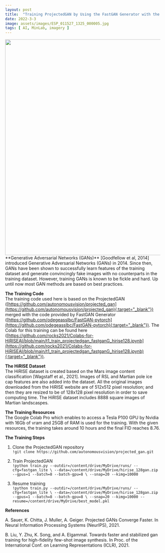 ```yaml
---
layout: post
title:  "Training ProjectedGAN by Using the FastGAN Generator with the HiRISE Dataset in Google Colab"  
date: 2022-3-3  
image: assets/images/ESP_011527_1325_000005.jpg  
tags: [ AI, MinLab, imagery ]
---
```


<img width=700 class="img-fluid" src="/assets/images/hirise_projectedgan.gif">

<br>
**Generative Adversarial Networks (GANs)**  
[Goodfellow et al, 2014] introduced Generative Adversarial Networks (GANs) in 2014. Since then, GANs have been shown to successfully learn features of the training dataset and generate convincingly fake images with no counterparts in the training dataset. However, training GANs is known to be fickle and hard. Up until now most GAN methods are based on best practices.

**The Training Code**  
The training code used here is based on the ProjectedGAN ([https://github.com/autonomousvision/projected_gan](https://github.com/autonomousvision/projected_gan){:target="_blank"}) merged with the code provided by FastGAN Generator ([https://github.com/odegeasslbc/FastGAN-pytorch](https://github.com/odegeasslbc/FastGAN-pytorch){:target="_blank"}). The Colab for this training can be found here ([https://github.com/rocks2021/Colabs-for-HiRISEAI/blob/main/t1_train_projectedgan_fastganG_hirise128.ipynb](https://github.com/rocks2021/Colabs-for-HiRISEAI/blob/main/t1_train_projectedgan_fastganG_hirise128.ipynb){:target="_blank"}). 

**The HiRISE Dataset**  
The HiRISE dataset is created based on the Mars image content classification [Wagstaff et al., 2021]. Images of RSL and Martian pole ice cap features are also added into the dataset. All the original images downloaded from the HiRISE website are of 512x512 pixel resolution; and then they are resized to be of 128x128 pixel resolution in order to save computing time. The HiRISE dataset includes 8888 square images of Martian landscaspes.

**The Training Resources**  
The Google Colab Pro which enables to access a Tesla P100 GPU by Nvidia with 16Gb of vram and 25GB of RAM is used for the training. With the given resources, the training takes around 10 hours and the final FID reaches 8.76.

**The Training Steps**  
1. Clone the ProjectedGAN repository  
`!git clone https://github.com/autonomousvision/projected_gan.git`

2. Train ProjectedGAN  
`!python train.py --outdir=/content/drive/MyDrive/runs/ --cfg=fastgan_lite \ --data=/content/drive/MyDrive/hirise_128gan.zip --gpus=1 --batch=8 --batch-gpu=8 \ --snap=20 --kimg=10000`

3. Resume training  
`!python train.py --outdir=/content/drive/MyDrive/runs/ --cfg=fastgan_lite \ --data=/content/drive/MyDrive/hirise_128gan.zip --gpus=1 --batch=8 --batch-gpu=8 \ --snap=20 --kimg=10000 --resume=/content/drive/MyDrive/best_model.pkl`

**References**  

A. Sauer, K. Chitta, J. Muller, A. Geiger. Projected GANs Converge Faster. In Neural Information Processing Systems (NeurIPS), 2021. 

B. Liu, Y. Zhu, K. Song, and A. Elgammal. Towards faster and stabilized gan training for high-fidelity few-shot image synthesis. In Proc. of the International Conf. on Learning Representations (ICLR), 2021.


